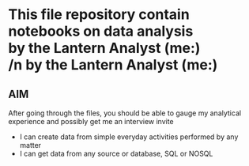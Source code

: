 # This file repository contain notebooks on data analysis <br>by the Lantern Analyst (me:)</br> /n by the Lantern Analyst (me:)

## AIM

After going through the files, you should be able to gauge my analytical experience and possibly get me an interview invite <smiles>

*   I can create data from simple everyday activities performed by any matter
*   I can get data from any source or database, SQL or NOSQL
